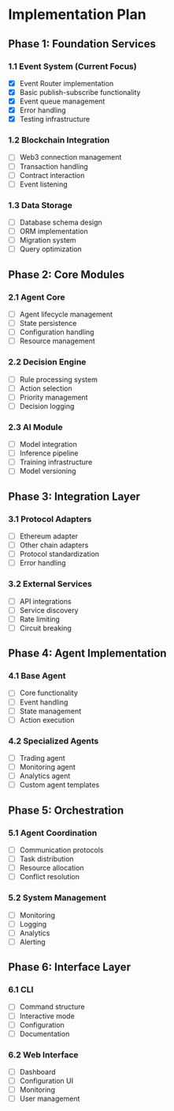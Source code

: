 # Implementation Plan

## Phase 1: Foundation Services

### 1.1 Event System (Current Focus)
- [x] Event Router implementation
- [x] Basic publish-subscribe functionality
- [x] Event queue management
- [x] Error handling
- [x] Testing infrastructure

### 1.2 Blockchain Integration
- [ ] Web3 connection management
- [ ] Transaction handling
- [ ] Contract interaction
- [ ] Event listening

### 1.3 Data Storage
- [ ] Database schema design
- [ ] ORM implementation
- [ ] Migration system
- [ ] Query optimization

## Phase 2: Core Modules

### 2.1 Agent Core
- [ ] Agent lifecycle management
- [ ] State persistence
- [ ] Configuration handling
- [ ] Resource management

### 2.2 Decision Engine
- [ ] Rule processing system
- [ ] Action selection
- [ ] Priority management
- [ ] Decision logging

### 2.3 AI Module
- [ ] Model integration
- [ ] Inference pipeline
- [ ] Training infrastructure
- [ ] Model versioning

## Phase 3: Integration Layer

### 3.1 Protocol Adapters
- [ ] Ethereum adapter
- [ ] Other chain adapters
- [ ] Protocol standardization
- [ ] Error handling

### 3.2 External Services
- [ ] API integrations
- [ ] Service discovery
- [ ] Rate limiting
- [ ] Circuit breaking

## Phase 4: Agent Implementation

### 4.1 Base Agent
- [ ] Core functionality
- [ ] Event handling
- [ ] State management
- [ ] Action execution

### 4.2 Specialized Agents
- [ ] Trading agent
- [ ] Monitoring agent
- [ ] Analytics agent
- [ ] Custom agent templates

## Phase 5: Orchestration

### 5.1 Agent Coordination
- [ ] Communication protocols
- [ ] Task distribution
- [ ] Resource allocation
- [ ] Conflict resolution

### 5.2 System Management
- [ ] Monitoring
- [ ] Logging
- [ ] Analytics
- [ ] Alerting

## Phase 6: Interface Layer

### 6.1 CLI
- [ ] Command structure
- [ ] Interactive mode
- [ ] Configuration
- [ ] Documentation

### 6.2 Web Interface
- [ ] Dashboard
- [ ] Configuration UI
- [ ] Monitoring
- [ ] User management
